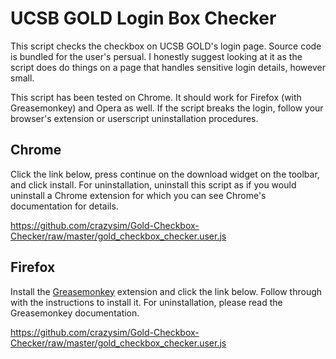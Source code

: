 # UCSB GOLD Login Box Checker

This script checks the checkbox on UCSB GOLD's login page. Source code is
bundled for the user's persual. I honestly suggest looking at it as the script does do
things on a page that handles sensitive login details, however small. 

This script has been tested on Chrome. It should work for Firefox (with
Greasemonkey) and Opera as well. If the script breaks the login, follow your
browser's extension or userscript uninstallation procedures.

## Chrome

Click the link below, press continue on the download widget on the toolbar, and
click install. For uninstallation, uninstall this script as if you would
uninstall a Chrome extension for which you can see Chrome's documentation for details. 

https://github.com/crazysim/Gold-Checkbox-Checker/raw/master/gold_checkbox_checker.user.js

## Firefox

Install the [Greasemonkey](https://addons.mozilla.org/en-US/firefox/addon/greasemonkey/)
extension and click the link below. Follow through with the instructions to install
it. For uninstallation, please read the Greasemonkey documentation.

https://github.com/crazysim/Gold-Checkbox-Checker/raw/master/gold_checkbox_checker.user.js

